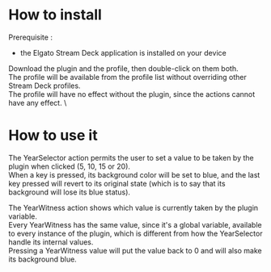 # How to install
Prerequisite :
- the Elgato Stream Deck application is installed on your device

Download the plugin and the profile, then double-click on them both. \
The profile will be available from the profile list without overriding other Stream Deck profiles. \
The profile will have no effect without the plugin, since the actions cannot have any effect. \

# How to use it
The YearSelector action permits the user to set a value to be taken by the plugin when clicked (5, 10, 15 or 20). \
When a key is pressed, its background color will be set to blue, and the last key pressed will revert to its original state (which is to say that its background will lose its blue status).

The YearWitness action shows which value is currently taken by the plugin variable. \
Every YearWitness has the same value, since it's a global variable, available to every instance of the plugin, which is different from how the YearSelector handle its internal values. \
Pressing a YearWitness value will put the value back to 0 and will also make its background blue.
